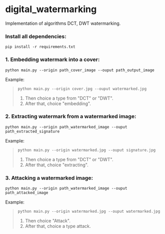 # digital_watermarking
Implementation of algorithms DCT, DWT watermarking.

### Install all dependencies:

`pip install -r requirements.txt`

### 1. Embedding watermark into a cover:

`python main.py --origin path_cover_image --ouput path_output_image`

Example:

> `python main.py --origin cover.jpg --ouput watermarked.jpg`
> 1. Then choice a type from "DCT" or "DWT".
> 2. After that, choice "embedding".

### 2. Extracting watermark from a watermarked image:

`python main.py --origin path_watermarked_image --ouput path_extracted_signature`

Example:

> `python main.py --origin watermarked.jpg --ouput signature.jpg`
> 1. Then choice a type from "DCT" or "DWT".
> 2. After that, choice "extracting".

### 3. Attacking a watermarked image:

`python main.py --origin path_watermarked_image --ouput path_attacked_image`

Example:

> `python main.py --origin watermarked.jpg --ouput watermarked.jpg`
> 1. Then choice "Attack".
> 2. After that, choice a type attack.
